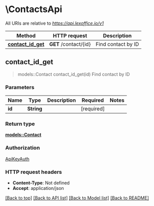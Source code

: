 # \ContactsApi

All URIs are relative to *https://api.lexoffice.io/v1*

Method | HTTP request | Description
------------- | ------------- | -------------
[**contact_id_get**](ContactsApi.md#contact_id_get) | **GET** /contact/{id} | Find contact by ID



## contact_id_get

> models::Contact contact_id_get(id)
Find contact by ID

### Parameters


Name | Type | Description  | Required | Notes
------------- | ------------- | ------------- | ------------- | -------------
**id** | **String** |  | [required] |

### Return type

[**models::Contact**](Contact.md)

### Authorization

[ApiKeyAuth](../README.md#ApiKeyAuth)

### HTTP request headers

- **Content-Type**: Not defined
- **Accept**: application/json

[[Back to top]](#) [[Back to API list]](../README.md#documentation-for-api-endpoints) [[Back to Model list]](../README.md#documentation-for-models) [[Back to README]](../README.md)

